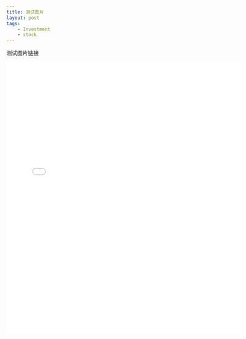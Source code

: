 ```yaml
--- 
title: 测试图片
layout: post
tags: 
    - Investment
    - stock
---
```


测试图片链接

<iframe src="//instagram.com/p/s_sQ7elUdq/embed/" width="612" height="710" frameborder="0" scrolling="no" allowtransparency="true"></iframe>